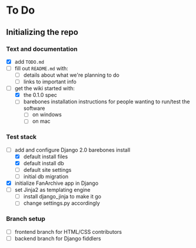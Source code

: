 # To Do

## Initializing the repo

### Text and documentation
- [x] add `TODO.md`
- [ ] fill out `README.md` with:
  - [ ] details about what we're planning to do
  - [ ] links to important info
- [ ] get the wiki started with:
  - [x] the 0.1.0 spec
  - [ ] barebones installation instructions for people wanting to run/test the software
    - [ ] on windows
    - [ ] on mac

### Test stack
- [ ] add and configure Django 2.0 barebones install
  - [x] default install files
  - [x] default install db
  - [ ] default site settings
  - [ ] initial db migration
- [x] initialize FanArchive app in Django
- [ ] set Jinja2 as templating engine
  - [ ] install django_jinja to make it go
  - [ ] change settings.py accordingly

### Branch setup
- [ ] frontend branch for HTML/CSS contributors
- [ ] backend branch for Django fiddlers
